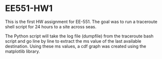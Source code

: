 # EE551-HW1

This is the first HW assignment for EE-551. The goal was to run a traceroute shell script for 24 hours to a site across seas.

The Python script will take the log file (dumpfile) from the traceroute bash script and go line by line to extract the ms value of the last available destination.
Using these ms values, a cdf graph was created using the matplotlib library.

